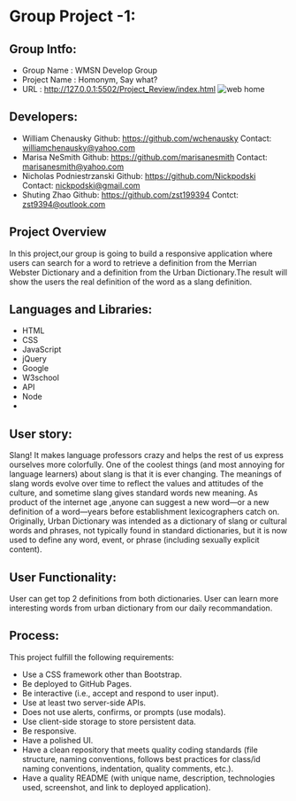 # Group Project -1: 
## Group Intfo:
* Group Name : WMSN Develop Group
* Project Name : Homonym, Say what?
* URL : http://127.0.0.1:5502/Project_Review/index.html
![web home](./webhome.phg)

## Developers:
* William Chenausky   Github: https://github.com/wchenausky  Contact: williamchenausky@yahoo.com
* Marisa NeSmith   Github: https://github.com/marisanesmith   Contact: marisanesmith@yahoo.com
* Nicholas Podniestrzanski   Github:  https://github.com/Nickpodski Contact: nickpodski@gmail.com
* Shuting Zhao  Github: https://github.com/zst199394  Contct: zst9394@outlook.com

## Project Overview
In this project,our group is going to build a responsive application where users can search for a word to retrieve a definition from the Merrian Webster Dictionary and a definition from the Urban Dictionary.The result will show the users the real definition of the word as a slang definition.

## Languages and Libraries:
* HTML
* CSS
* JavaScript
* jQuery
* Google
* W3school
* API
* Node
* 

## User story:
Slang! It makes language professors crazy and helps the rest of us express ourselves more colorfully. One of the coolest things (and most annoying for language learners) about slang is that it is ever changing. The meanings of slang words evolve over time to reflect the values and attitudes of the culture, and sometime slang gives standard words new meaning. 
As product of the internet age ,anyone can suggest a new word—or a new definition of a word—years before establishment lexicographers catch on. 
Originally, Urban Dictionary was intended as a dictionary of slang or cultural words and phrases, not typically found in standard dictionaries, but it is now used to define any word, event, or phrase (including sexually explicit content).
​
## User Functionality:
User can get top 2 definitions from both dictionaries.
User can learn more interesting words from urban dictionary from our daily recommandation.
​
## Process:
This project fulfill the following requirements:
​
* Use a CSS framework other than Bootstrap.
​
* Be deployed to GitHub Pages.
​
* Be interactive (i.e., accept and respond to user input).
​
* Use at least two server-side APIs.
​
* Does not use alerts, confirms, or prompts (use modals).
​
* Use client-side storage to store persistent data.
* Be responsive.
​
* Have a polished UI.
​
* Have a clean repository that meets quality coding standards (file structure, naming conventions, follows best practices for class/id naming conventions, indentation, quality comments, etc.).
​
* Have a quality README (with unique name, description, technologies used, screenshot, and link to deployed application).
​
